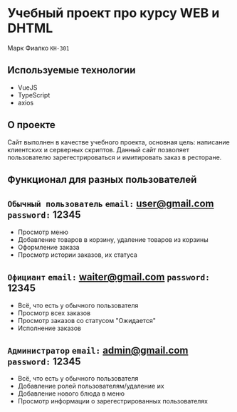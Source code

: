 # Учебный проект про курсу WEB и DHTML

Марк Фиалко `КН-301`

## Используемые технологии
* VueJS
* TypeScript
* axios

## О проекте
Сайт выполнен в качестве учебного проекта, основная цель: написание клиентских и серверных скриптов. Данный сайт позволяет пользователю зарегестрироваться и имитировать заказ в ресторане.

## Функционал для разных пользователей


## `Обычный пользователь`  `email:` user@gmail.com `password:` 12345
* Просмотр меню
* Добавление товаров в корзину, удаление товаров из корзины
* Оформление заказа
* Просмотр истории заказов, их статуса

## `Официант` `email:`  waiter@gmail.com `password:` 12345
* Всё, что есть у обычного пользователя
* Просмотр всех заказов
* Просмотр заказов со статусом "Ожидается"
* Исполнение заказов

## `Администратор`  `email:` admin@gmail.com `password:` 12345
* Всё, что есть у обычного пользователя
* Добавление ролей пользователям/удаление их
* Добавление нового блюда в меню
* Просмотр информации о зарегестрированных пользователях


